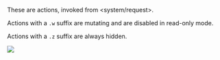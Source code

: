 These are actions, invoked from <system/request>.

Actions with a `.w` suffix are mutating and are disabled in read-only mode.

Actions with a `.z` suffix are always hidden.

![](system/templates/dir)
